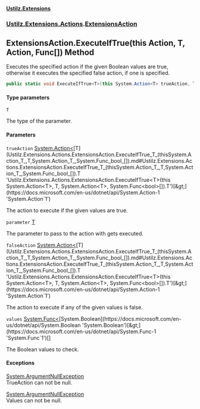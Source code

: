 #### [Ustilz.Extensions](index.md 'index')
### [Ustilz.Extensions.Actions](Ustilz.Extensions.Actions.md 'Ustilz.Extensions.Actions').[ExtensionsAction](Ustilz.Extensions.Actions.ExtensionsAction.md 'Ustilz.Extensions.Actions.ExtensionsAction')

## ExtensionsAction.ExecuteIfTrue<T>(this Action<T>, T, Action<T>, Func<bool>[]) Method

Executes the specified action if the given Boolean values are true,  
otherwise it executes the specified false action, if one is specified.

```csharp
public static void ExecuteIfTrue<T>(this System.Action<T> trueAction, T parameter, System.Action<T>? falseAction=null, params System.Func<bool>[] values);
```
#### Type parameters

<a name='Ustilz.Extensions.Actions.ExtensionsAction.ExecuteIfTrue_T_(thisSystem.Action_T_,T,System.Action_T_,System.Func_bool_[]).T'></a>

`T`

The type of the parameter.
#### Parameters

<a name='Ustilz.Extensions.Actions.ExtensionsAction.ExecuteIfTrue_T_(thisSystem.Action_T_,T,System.Action_T_,System.Func_bool_[]).trueAction'></a>

`trueAction` [System.Action&lt;](https://docs.microsoft.com/en-us/dotnet/api/System.Action-1 'System.Action`1')[T](Ustilz.Extensions.Actions.ExtensionsAction.ExecuteIfTrue_T_(thisSystem.Action_T_,T,System.Action_T_,System.Func_bool_[]).md#Ustilz.Extensions.Actions.ExtensionsAction.ExecuteIfTrue_T_(thisSystem.Action_T_,T,System.Action_T_,System.Func_bool_[]).T 'Ustilz.Extensions.Actions.ExtensionsAction.ExecuteIfTrue<T>(this System.Action<T>, T, System.Action<T>, System.Func<bool>[]).T')[&gt;](https://docs.microsoft.com/en-us/dotnet/api/System.Action-1 'System.Action`1')

The action to execute if the given values are true.

<a name='Ustilz.Extensions.Actions.ExtensionsAction.ExecuteIfTrue_T_(thisSystem.Action_T_,T,System.Action_T_,System.Func_bool_[]).parameter'></a>

`parameter` [T](Ustilz.Extensions.Actions.ExtensionsAction.ExecuteIfTrue_T_(thisSystem.Action_T_,T,System.Action_T_,System.Func_bool_[]).md#Ustilz.Extensions.Actions.ExtensionsAction.ExecuteIfTrue_T_(thisSystem.Action_T_,T,System.Action_T_,System.Func_bool_[]).T 'Ustilz.Extensions.Actions.ExtensionsAction.ExecuteIfTrue<T>(this System.Action<T>, T, System.Action<T>, System.Func<bool>[]).T')

The parameter to pass to the action with gets executed.

<a name='Ustilz.Extensions.Actions.ExtensionsAction.ExecuteIfTrue_T_(thisSystem.Action_T_,T,System.Action_T_,System.Func_bool_[]).falseAction'></a>

`falseAction` [System.Action&lt;](https://docs.microsoft.com/en-us/dotnet/api/System.Action-1 'System.Action`1')[T](Ustilz.Extensions.Actions.ExtensionsAction.ExecuteIfTrue_T_(thisSystem.Action_T_,T,System.Action_T_,System.Func_bool_[]).md#Ustilz.Extensions.Actions.ExtensionsAction.ExecuteIfTrue_T_(thisSystem.Action_T_,T,System.Action_T_,System.Func_bool_[]).T 'Ustilz.Extensions.Actions.ExtensionsAction.ExecuteIfTrue<T>(this System.Action<T>, T, System.Action<T>, System.Func<bool>[]).T')[&gt;](https://docs.microsoft.com/en-us/dotnet/api/System.Action-1 'System.Action`1')

The action to execute if any of the given values is false.

<a name='Ustilz.Extensions.Actions.ExtensionsAction.ExecuteIfTrue_T_(thisSystem.Action_T_,T,System.Action_T_,System.Func_bool_[]).values'></a>

`values` [System.Func&lt;](https://docs.microsoft.com/en-us/dotnet/api/System.Func-1 'System.Func`1')[System.Boolean](https://docs.microsoft.com/en-us/dotnet/api/System.Boolean 'System.Boolean')[&gt;](https://docs.microsoft.com/en-us/dotnet/api/System.Func-1 'System.Func`1')[[]](https://docs.microsoft.com/en-us/dotnet/api/System.Array 'System.Array')

The Boolean values to check.

#### Exceptions

[System.ArgumentNullException](https://docs.microsoft.com/en-us/dotnet/api/System.ArgumentNullException 'System.ArgumentNullException')  
TrueAction can not be null.

[System.ArgumentNullException](https://docs.microsoft.com/en-us/dotnet/api/System.ArgumentNullException 'System.ArgumentNullException')  
Values can not be null.